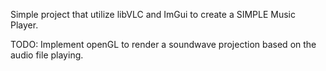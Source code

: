 Simple project that utilize libVLC and ImGui to create a SIMPLE Music Player.

TODO:
    Implement openGL to render a soundwave projection based on the audio file playing.